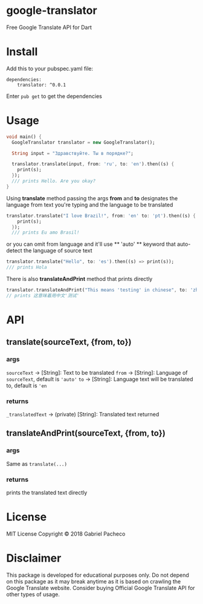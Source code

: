 # google-translator
Free Google Translate API for Dart

# Install
Add this to your pubspec.yaml file:
```
dependencies:
	translator: ^0.0.1

```
Enter ```pub get``` to get the dependencies

# Usage 

```dart
void main() {
  GoogleTranslator translator = new GoogleTranslator();

  String input = "Здравствуйте. Ты в порядке?";

  translator.translate(input, from: 'ru', to: 'en').then((s) {
    print(s);
  });
  /// prints Hello. Are you okay?
}
```

Using **translate** method passing the args **from** and **to** designates the
language from text you're typing and the language to be translated
``` dart
translator.translate("I love Brazil!", from: 'en' to: 'pt').then((s) {
    print(s);
  }); 
  /// prints Eu amo Brasil!
```

or you can omit from language and it'll use ** 'auto' ** keyword
that auto-detect the language of source text

```dart
translator.translate("Hello", to: 'es').then((s) => print(s));
/// prints Hola
```

There is also **translateAndPrint** method that prints directly
```dart
translator.translateAndPrint("This means 'testing' in chinese", to: 'zh-cn');
// prints 这意味着用中文'测试'
```

# API 
## translate(sourceText, {from, to})
### args
```sourceText``` -> [String]: Text to be translated
```from``` -> [String]: Language of ```sourceText```, default is ```'auto'```
```to``` -> [String]: Language text will be translated to, default is ```'en```

### returns 
```_translatedText``` -> (private) [String]: Translated text returned


## translateAndPrint(sourceText, {from, to})
### args
Same as ```translate(...)```

### returns
prints the translated text directly


# License
MIT License
Copyright © 2018 Gabriel Pacheco


# Disclaimer
This package is developed for educational purposes only. Do not depend on this package as it may break anytime as it is based on crawling the Google Translate website. Consider buying Official Google Translate API for other types of usage.




